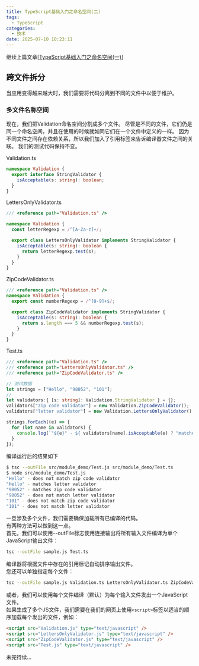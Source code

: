 ```yaml
---
title: TypeScript基础入门之命名空间(二)
tags:
  - TypeScript
categories:
  - 技术
date: 2025-07-10 10:23:11
---
```


继续上篇文章[[TypeScript基础入门之命名空间(一)](https://www.gowhich.com/blog/940)]

## 跨文件拆分

当应用变得越来越大时，我们需要将代码分离到不同的文件中以便于维护。

### 多文件名称空间

现在，我们把Validation命名空间分割成多个文件。 尽管是不同的文件，它们仍是同一个命名空间，并且在使用的时候就如同它们在一个文件中定义的一样。 因为不同文件之间存在依赖关系，所以我们加入了引用标签来告诉编译器文件之间的关联。 我们的测试代码保持不变。

Validation.ts

```ts
namespace Validation {
  export interface StringValidator {
    isAcceptable(s: string): boolean;
  }
}
```

LettersOnlyValidator.ts

```ts
/// <reference path="Validation.ts" />

namespace Validation {
  const letterRegexp = /^[A-Za-z]+/;

  export class LettersOnlyValidator implements StringValidator {
    isAcceptable(s: string): boolean {
      return letterRegexp.test(s);
    }
  }
}
```

ZipCodeValidator.ts

```ts
/// <reference path="Validation.ts" />
namespace Validation {
  export const numberRegexp = /^[0-9]+$/;

  export class ZipCodeValidator implements StringValidator {
    isAcceptable(s: string): boolean {
      return s.length === 5 && numberRegexp.test(s);
    }
  }
}
```

Test.ts

```ts
/// <reference path="Validation.ts" />
/// <reference path="LettersOnlyValidator.ts" />
/// <reference path="ZipCodeValidator.ts" />

// 测试数据
let strings = ["Hello", "98052", "101"];
// 
let validators:{ [s: string]: Validation.StringValidator } = {};
validators["zip code validator"] = new Validation.ZipCodeValidator();
validators["letter validator"] = new Validation.LettersOnlyValidator();

strings.forEach((e) => {
  for (let name in validators) {
    console.log(`"${e}" - ${ validators[name].isAcceptable(e) ? "matches" : 'does not match'} ${name}`)
  }
});
```

编译运行后的结果如下

```bash
$ tsc --outFile src/module_demo/Test.js src/module_demo/Test.ts
$ node src/module_demo/Test.js
"Hello" - does not match zip code validator
"Hello" - matches letter validator
"98052" - matches zip code validator
"98052" - does not match letter validator
"101" - does not match zip code validator
"101" - does not match letter validator
```

一旦涉及多个文件，我们需要确保加载所有已编译的代码。  
有两种方法可以做到这一点。  
首先，我们可以使用--outFile标志使用连接输出将所有输入文件编译为单个JavaScript输出文件：

```bash
tsc --outFile sample.js Test.ts
```

编译器将根据文件中存在的引用标记自动排序输出文件。  
您还可以单独指定每个文件：

```bash
tsc --outFile sample.js Validation.ts LettersOnlyValidator.ts ZipCodeValidator.ts Test.ts
```

或者，我们可以使用每个文件编译（默认）为每个输入文件发出一个JavaScript文件。  
如果生成了多个JS文件，我们需要在我们的网页上使用`<script>`标签以适当的顺序加载每个发出的文件，例如：

```html
<script src="Validation.js" type="text/javascript" />
<script src="LettersOnlyValidator.js" type="text/javascript" />
<script src="ZipCodeValidator.js" type="text/javascript" />
<script src="Test.js" type="text/javascript" />
```

未完待续...
